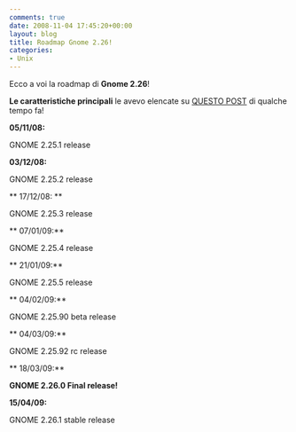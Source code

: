 ```yaml
---
comments: true
date: 2008-11-04 17:45:20+00:00
layout: blog
title: Roadmap Gnome 2.26!
categories:
- Unix
---
```


Ecco a voi la roadmap di **Gnome 2.26**!




**Le caratteristiche principali** le avevo elencate su [QUESTO POST](http://polslinux.wordpress.com/2008/09/18/gnome-226-prime-indiscrezioni/) di qualche tempo fa!







**05/11/08:**




GNOME 2.25.1 release




**03/12/08:**




GNOME 2.25.2 release




** 17/12/08: **




GNOME 2.25.3 release




** 07/01/09:**




GNOME 2.25.4 release




** 21/01/09:**




GNOME 2.25.5 release




** 04/02/09:**




GNOME 2.25.90 beta release




** 04/03/09:**




GNOME 2.25.92 rc release




** 18/03/09:**




**GNOME 2.26.0 Final release!**




**15/04/09:**




GNOME 2.26.1 stable release
